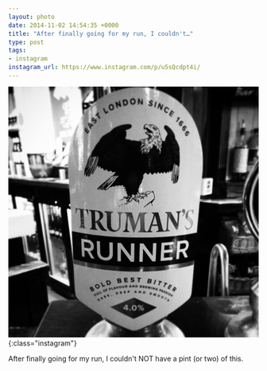 ```yaml
---
layout: photo
date: 2014-11-02 14:54:35 +0000
title: "After finally going for my run, I couldn't…"
type: post
tags:
- instagram
instagram_url: https://www.instagram.com/p/u5sQcdpt4i/
---
```


![Instagram - u5sQcdpt4i](/img/u5sQcdpt4i.jpg){:class="instagram"}

After finally going for my run, I couldn't NOT have a pint (or two) of this.
